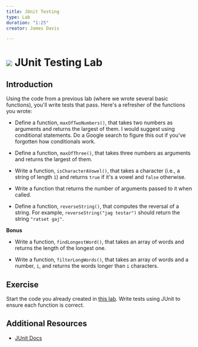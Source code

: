 ```yaml
---
title: JUnit Testing
type: Lab
duration: "1:25"
creator: James Davis

---
```


# ![](https://ga-dash.s3.amazonaws.com/production/assets/logo-9f88ae6c9c3871690e33280fcf557f33.png) JUnit Testing Lab

## Introduction

Using the code from a previous lab (where we wrote several basic functions), you'll write tests that pass. Here's a refresher of the functions you wrote:

- Define a function, `maxOfTwoNumbers()`, that takes two numbers as arguments and returns the largest of them. I would suggest using conditional statements. Do a Google search to figure this out if you've forgotten how conditionals work.

- Define a function, `maxOfThree()`, that takes three numbers as arguments and returns the largest of them.

- Write a function, `isCharacterAVowel()`, that takes a character (i.e., a string of length `1`) and returns `true` if it's a vowel and `false` otherwise.

- Write a function that returns the number of arguments passed to it when called.

- Define a function, `reverseString()`, that computes the reversal of a string. For example, `reverseString("jag testar")` should return the string `"ratset gaj"`.

**Bonus**

- Write a function, `findLongestWord()`, that takes an array of words and returns the length of the longest one.

- Write a function, `filterLongWords()`, that takes an array of words and a number, `i`, and returns the words longer than `i` characters.

## Exercise

Start the code you already created in [this lab](https://git.generalassemb.ly/GA-Cognizant/foundational-java/tree/master/java-basics/functions-lab). Write tests using JUnit to ensure each function is correct.

## Additional Resources

- [JUnit Docs](https://junit.org/)
